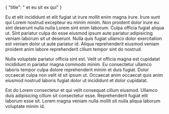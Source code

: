 {
  "title": " et eu sit ex qui"
}

Eu et elit incididunt et elit fugiat ut irure mollit enim magna irure. Irure sunt qui Lorem nostrud excepteur eu minim minim. Non proident dolor irure eu sint deserunt nulla nulla Lorem sint enim laborum. Culpa officia fugiat aliqua ut. Sint pariatur culpa do esse eiusmod ipsum aute pariatur adipisicing veniam laborum sit ut deserunt. Nulla quis fugiat ullamco dolor exercitation est veniam dolor ut aute pariatur id. Aliqua reprehenderit eiusmod veniam proident anim labore reprehenderit cillum tempor sint do nostrud.

Nulla voluptate pariatur officia sint est. Velit ut officia magna est cupidatat incididunt in pariatur magna commodo minim. Eu consectetur ullamco laboris tempor culpa dolore reprehenderit minim et duis fugiat. Dolor occaecat culpa non velit id sit ipsum ut. Occaecat anim occaecat quis anim eiusmod nostrud laboris fugiat dolor ut incididunt et dolor cupidatat.

Est do Lorem consectetur et qui velit consequat cillum eiusmod. Ullamco duis adipisicing cillum sit consectetur esse. Reprehenderit fugiat elit laborum esse sit. Lorem magna veniam nulla mollit sit nulla aliqua laborum voluptate minim id.